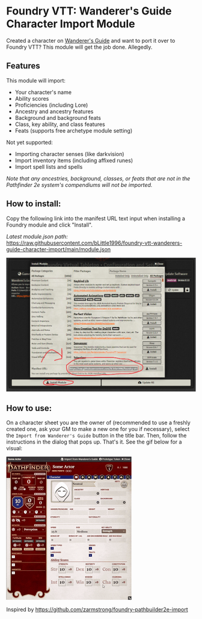 # Foundry VTT: Wanderer's Guide Character Import Module

Created a character on [Wanderer's Guide](https://wanderersguide.app) and want to port it over to Foundry VTT? This module will get the job done. Allegedly.

## Features

This module will import:

- Your character's name
- Ability scores
- Proficiencies (including Lore)
- Ancestry and ancestry features
- Background and background feats
- Class, key ability, and class features
- Feats (supports free archetype module setting)

Not yet supported:

- Importing character senses (like darkvision)
- Import inventory items (including affixed runes)
- Import spell lists and spells

_Note that any ancestries, background, classes, or feats that are not in the Pathfinder 2e system's compendiums will not be imported._

## How to install:

Copy the following link into the manifest URL text input when installing a Foundry module and click "Install".

_Latest module.json path:_
https://raw.githubusercontent.com/bLittle1996/foundry-vtt-wanderers-guide-character-import/main/module.json

![How to install module](readme-images/foundry-module-install.png)

## How to use:

On a character sheet you are the owner of (recommended to use a freshly created one, ask your GM to make a new one for you if necessary), select the `Import from Wanderer's Guide` button in the title bar. Then, follow the instructions in the dialog that pops up. That's it. See the gif below for a visual:

![How to use the module](readme-images/how-to-use-module.gif)

Inspired by https://github.com/zarmstrong/foundry-pathbuilder2e-import
